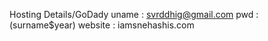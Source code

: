 Hosting Details/GoDady
uname : svrddhig@gmail.com
pwd   : (surname$year)
website : iamsnehashis.com
